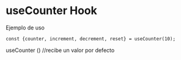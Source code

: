 # useCounter Hook

Ejemplo de uso
```
const {counter, increment, decrement, reset} = useCounter(10);

```

useCounter () //recibe un valor por defecto